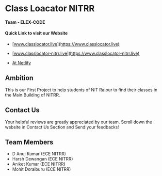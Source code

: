 # Class Loacator NITRR
#### Team - ELEX-CODE
#### Quick Link to visit our Website
- [www.classlocator.live](https://www.classlocator.live)

- [www.classlocator-nitrr.live](https://www.classlocator-nitrr.live)

- [At Netlify](https://nitrr-class-locator.netlify.app/)



## Ambition
This is our First Project to help students of NIT Raipur to find their classes in the Main Building of NITRR.



## Contact Us

Your helpful reviews are greatly appreciated by our team. Scroll down the website in Contact Us Section and Send your feedbacks!



## Team Members

- D Anuj Kumar (ECE NITRR)
- Harsh Dewangan (ECE NITRR)
- Aniket Kumar (ECE NITRR)
- Mohit Doraiburu (ECE NITRR)